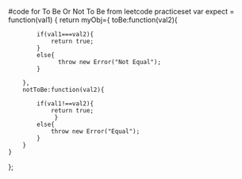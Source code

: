 #code for To Be Or Not To Be from leetcode practiceset
var expect = function(val1) {
    return myObj={
        toBe:function(val2){

            if(val1===val2){
                return true;
            }
            else{
                  throw new Error("Not Equal");
            }

        },
        notToBe:function(val2){

            if(val1!==val2){
                return true;
                 }
            else{
                throw new Error("Equal");
            }
        }
    }  
};
